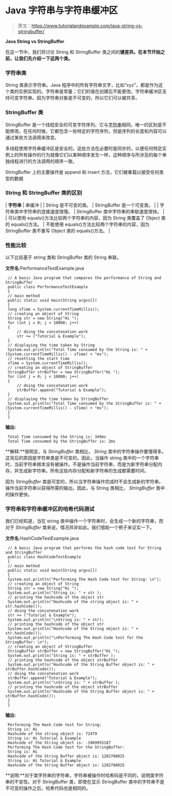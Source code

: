 # Java 字符串与字符串缓冲区

> 原文：<https://www.tutorialandexample.com/java-string-vs-stringbuffer/>

**Java String vs StringBuffer**

在这一节中，我们将讨论 String 和 StringBuffer 类之间的**键差异。在本节开始之前，让我们先介绍一下这两个类。**

### 字符串类

String 类表示字符串。Java 程序中的所有字符串文字，比如“xyz”，都是作为这个类的实例实现的。字符串是常量；它们的值在创建后不能更改。字符串缓冲区支持可变字符串。因为字符串对象是不可变的，所以它们可以被共享。

### StringBuffer 类

StringBuffer 是一个线程安全的可变字符序列。它与[字符串](https://docs.oracle.com/javase/7/docs/api/java/lang/String.html)相同。唯一的区别是不能修改。在任何时候，它都包含一些特定的字符序列，但是序列的长度和内容可以通过某些方法调用来改变。

多线程使用字符串缓冲区是安全的。这些方法在必要时是同步的，以便任何特定实例上的所有操作的行为就像它们以某种顺序发生一样，这种顺序与所涉及的每个单独线程进行的方法调用的顺序一致。

StringBuffer 上的主要操作是 append 和 insert 方法，它们被重载以接受任何类型的数据

### String 和 StringBuffer 类的区别



| **字符串** | 串缓冲 |
| String 是不可变的类。 | StringBuffer 是一个可变类。 |
| 字符串类中字符串的连接速度很慢。 | StringBuffer 类中字符串的串联速度很快。 |
| 可以使用 equals()方法比较两个字符串的内容，因为 String 类覆盖了 Object 类的 equals()方法。 | 不能使用 equals()方法比较两个字符串的内容，因为 StringBuffer 类不重写 Object 类的 equals()方法。 |



### 性能比较

以下比较基于 string 类和 StringBuffer 类的 String 串联。

**文件名**:PerformanceTestExample.java

```
 // A basic Java program that compares the performance of String and StringBuffer
 public class PerformanceTestExample
 { 
 // main method
 public static void main(String argvs[])
 { 
 long sTime = System.currentTimeMillis();
 // creating an object of String
 String str = new String("Hi "); 
 for (int j = 0; j < 10000; j++)
 { 
     // doing the concatenation work
     str += ("Tutorial & Example"); 
 }
 // displaying the time taken by String
 System.out.println("Total Time consumed by the String is: " + (System.currentTimeMillis() - sTime) + "ms"); 
 // resetting the start time
 sTime = System.currentTimeMillis();
 // creating an object of StringBuffer
 StringBuffer strBuffer = new StringBuffer("Hi "); 
 for (int j = 0; j < 10000; j++)
 { 
     // doing the concatenation work
     strBuffer.append("Tutorial & Example"); 
 } 
 // displaying the time taken by StringBuffer
 System.out.println("Total Time consumed by the StringBuffer is: " + (System.currentTimeMillis() - sTime) + "ms");
 } 
 }  
```

**输出:**

```
 Total Time consumed by the String is: 349ms
 Total Time consumed by the StringBuffer is: 2ms 
```

**解释:**很明显，与 *StringBuffer* 类相比， *String* 类中的字符串操作要慢得多。这背后的原因是字符串类是不可变的。因此，当操作 string 类中的一个字符串时，当前字符串根本没有被操作。不是操作当前字符串，而是为新字符串分配内存，并生成新字符串。所有这些内存分配和新字符串的生成都需要时间。

因为 *StringBuffer* 类是可变的，所以当字符串操作完成时不会生成新的字符串。操作当前字符串以获得所需的输出。因此，与 String 类相比， *StringBuffer* 类中的操作更快。

### 字符串和字符串缓冲区的哈希代码测试

我们已经知道，当在 string 类中操作一个字符串时，会生成一个新的字符串，而对于 *StringBuffer* 类来说，情况并非如此。我们借助一个例子来证实一下。

**文件名**:HashCodeTestExample.java

```
 // A basic Java program that performs the hash code test for String and StringBuffer
 public class HashCodeTestExample
 { 
 // main method
 public static void main(String argvs[])
 { 
 System.out.println("Performing The Hash Code test for String: \n");
 // creating an object of String
 String str = new String("Hi "); 
 System.out.println("String is: " + str );
 // printing the hashcode of the object str
 System.out.println("Hashcode of the string object is: " + str.hashCode());
 // doing the concatenation work
 str += ("Tutorial & Example"); 
 System.out.println("\nString is: " + str);
 // printing the hashcode of the object str
 System.out.println("Hashcode of the String object is: " + str.hashCode()); 
 System.out.println("\nPerforming The Hash Code test for the StringBuffer: \n");
 // creating an object of StringBuffer
 StringBuffer strBuffer = new StringBuffer("Hi "); 
 System.out.println("String is: " + strBuffer );
 // printing the hashcode of the object strBuffer
 System.out.println("Hashcode of the String Buffer object is: " + strBuffer.hashCode());
 // doing the concatenation work
 strBuffer.append("Tutorial & Example");
 System.out.println("\nString is: " + strBuffer );
 // printing the hashcode of the object strBuffer
 System.out.println("Hashcode of the String Buffer object is: " + strBuffer.hashCode());
 } 
 }  
```

**输出:**

```
 Performing The Hash Code test for String:
 String is: Hi
 Hashcode of the string object is: 72479
 String is: Hi Tutorial & Example
 Hashcode of the String object is: -1969955187
 Performing The Hash Code test for the StringBuffer:
 String is: Hi
 Hashcode of the String Buffer object is: 1282788025
 String is: Hi Tutorial & Example
 Hashcode of the String Buffer object is: 1282788025 
```

**说明:**对于类字符串的字符串，字符串被操作时哈希码是不同的，说明类字符串的不变性。对于 StringBuffer 类，即使在显示 StringBuffer 类中的字符串不是不可变的操作之后，哈希代码也是相同的。
